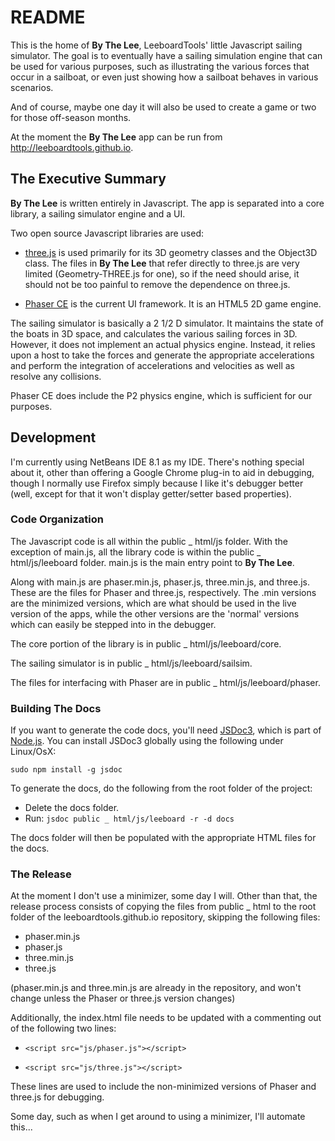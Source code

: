 # README #

This is the home of **By The Lee**, LeeboardTools' little Javascript sailing simulator. The goal is to eventually have a sailing simulation engine that can be used for various purposes, such as illustrating the various forces that occur in a sailboat, or even just showing how a sailboat behaves in various scenarios.

And of course, maybe one day it will also be used to create a game or two for those off-season months.

At the moment the **By The Lee** app can be run from http://leeboardtools.github.io.

## The Executive Summary ##
**By The Lee** is written entirely in Javascript. The app is separated into a core library, a sailing simulator engine and a UI.

Two open source Javascript libraries are used:

* [three.js](https://threejs.org/) is used primarily for its 3D geometry classes and the Object3D class. The files in **By The Lee** that refer directly to three.js are very limited (Geometry-THREE.js for one), so if the need should arise, it should not be too painful to remove the dependence on three.js.

* [Phaser CE](https://github.com/photonstorm/phaser-ce/blob/master/README.md) is the current UI framework. It is an HTML5 2D game engine.

The sailing simulator is basically a 2 1/2 D simulator. It maintains the state of the boats in 3D space, and calculates the various sailing forces in 3D. However, it does not implement an actual physics engine. Instead, it relies upon a host to take the forces and generate the appropriate accelerations and perform the integration of accelerations and velocities as well as resolve any collisions.

Phaser CE does include the P2 physics engine, which is sufficient for our purposes.


## Development ##
I'm currently using NetBeans IDE 8.1 as my IDE. There's nothing special about it, other than offering a Google Chrome plug-in to aid in debugging, though I normally use Firefox simply because I like it's debugger better (well, except for that it won't display getter/setter based properties).


### Code Organization ###
The Javascript code is all within the public _ html/js folder. With the exception of main.js, all the library code is within the public _ html/js/leeboard folder. main.js is the main entry point to **By The Lee**.

Along with main.js are phaser.min.js, phaser.js, three.min.js, and three.js. These are the files for Phaser and three.js, respectively. The .min versions are the minimized versions, which are what should be used in the live version of the apps, while the other versions are the 'normal' versions which can easily be stepped into in the debugger.

The core portion of the library is in public _ html/js/leeboard/core.

The sailing simulator is in public _ html/js/leeboard/sailsim.

The files for interfacing with Phaser are in public _ html/js/leeboard/phaser.

### Building The  Docs ###
If you want to generate the code docs, you'll need [JSDoc3](http://usejsdoc.org/), which is part of [Node.js](https://nodejs.org). You can install JSDoc3 globally using the following under Linux/OsX:

`sudo npm install -g jsdoc`

To generate the docs, do the following from the root folder of the project:
* Delete the docs folder.
* Run: `jsdoc public _ html/js/leeboard -r -d docs`

The docs folder will then be populated with the appropriate HTML files for the docs.


### The Release ###
At the moment I don't use a minimizer, some day I will.
Other than that, the release process consists of copying the files from public _ html to the root folder of the leeboardtools.github.io repository, skipping the following files:

* phaser.min.js
* phaser.js
* three.min.js
* three.js

(phaser.min.js and three.min.js are already in the repository, and won't change unless the Phaser or three.js version changes)

Additionally, the index.html file needs to be updated with a commenting out of the following two lines:
* `<script src="js/phaser.js"></script>`

* `<script src="js/three.js"></script>`

These lines are used to include the non-minimized versions of Phaser and three.js for debugging.

Some day, such as when I get around to using a minimizer, I'll automate this...